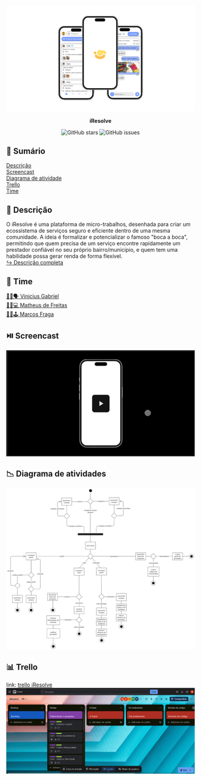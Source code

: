 <p align="center">
    <img src="iresolve_preview.png"/>
</p>

<p align="center"><b>iResolve</b></p>

<div align="center">

![GitHub stars](https://img.shields.io/github/stars/gitviini/iResolve)
![GitHub issues](https://img.shields.io/github/issues/gitviini/iResolve)

</div>

## :bookmark_tabs: Sumário
[Descrição](#bookmark-descrição) <br />
[Screencast](#play_or_pause_button-screencast) <br />
[Diagrama de atividade](#chart_with_downwards_trend-diagrama-de-atividades) <br />
[Trello](#bar_chart-trello) <br />
[Time](#busts_in_silhouette-time) <br />

## :bookmark: Descrição
O iResolve é uma plataforma de micro-trabalhos, desenhada para criar um ecossistema de serviços seguro e eficiente dentro de uma mesma comunidade. A ideia é formalizar e potencializar o famoso "boca a boca", permitindo que quem precisa de um serviço encontre rapidamente um prestador confiável no seu próprio bairro/município, e quem tem uma habilidade possa gerar renda de forma flexível. <br />
[↪ Descrição completa](DESCRIPTION.md)

## :busts_in_silhouette: Time
[🧑🏽🗣️ Vinicius Gabriel](https://github.com/gitviini/) <br />
[🧑🏻💻 Matheus de Freitas](https://github.com/matheusprojects) <br />
[🧑🏾🕹️ Marcos Fraga](https://github.com/MarcTony0) <br />

## :play_or_pause_button: Screencast

<a href="https://drive.google.com/file/d/1Z96b5DC-VthR6tXtd6-uh1292Y8Sm98j/view?usp=sharing" target="_blank"> 

![Video Preview](./iresolve_video_preview.png)

</a>

## :chart_with_downwards_trend: Diagrama de atividades
![Diagrama de atividades](./diagrama_de_atividades.png)

## :bar_chart: Trello
link: [trello iResolve](https://trello.com/invite/b/68d1d3b16aae0205c2c07d29/ATTIb0afe195adb4e00e5b0fb60bbca4226d9C51A98A/iresolve)
![Trello Project Image](./trello.png)